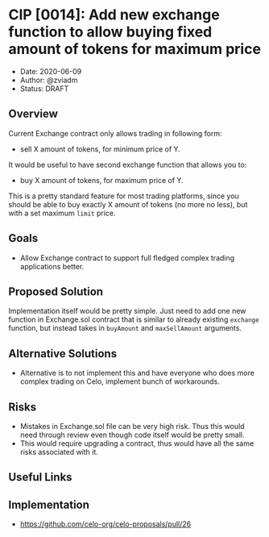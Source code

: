 # CIP [0014]: Add new exchange function to allow buying fixed amount of tokens for maximum price

- Date: 2020-06-09
- Author: @zviadm
- Status: DRAFT

## Overview

Current Exchange contract only allows trading in following form:
* sell X amount of tokens, for minimum price of Y.

It would be useful to have second exchange function that allows you to:
* buy X amount of tokens, for maximum price of Y.

This is a pretty standard feature for most trading platforms, since you should be able to
buy exactly X amount of tokens (no more no less), but with a set maximum `limit` price.

## Goals

- Allow Exchange contract to support full fledged complex trading applications better.

## Proposed Solution

Implementation itself would be pretty simple. Just need to add one new function in Exchange.sol
contract that is similar to already existing `exchange` function, but instead takes in `buyAmount`
and `maxSellAmount` arguments.

## Alternative Solutions

- Alternative is to not implement this and have everyone who does more complex trading on Celo,
implement bunch of workarounds.

## Risks

- Mistakes in Exchange.sol file can be very high risk. Thus this would need through review even
though code itself would be pretty small.
- This would require upgrading a contract, thus would have all the same risks associated with it.

## Useful Links


## Implementation
- https://github.com/celo-org/celo-proposals/pull/26
